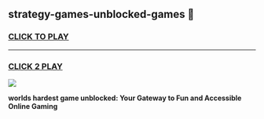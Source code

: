 
## strategy-games-unblocked-games 👋
<h3>
<a href="https://premium.freeplayer.one?title=strategy-games-unblocked-games&ref=14F">CLICK TO PLAY</a></h3>
<hr>

<h3>
<a href="https://premium.freeplayer.one?title=strategy-games-unblocked-games&ref=14F">CLICK 2 PLAY</a>
  
</h3>

<a href="https://premium.freeplayer.one?title=strategy-games-unblocked-games&ref=12F/"><img src="https://clearcache.store/games.png"></a>


**worlds hardest game unblocked: Your Gateway to Fun and Accessible Online Gaming**
